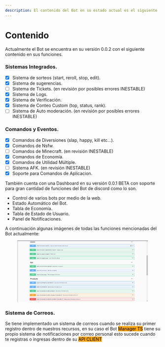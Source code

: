 ```yaml
---
description: El contenido del Bot en su estado actual es el siguiente
---
```


# Contenido

Actualmente el Bot se encuentra en su versión 0.0.2 con el siguiente contenido en sus funciones.



### &#x20;                                              Sistemas Integrados.

* [x] Sistema de sorteos (start, reroll, stop, edit).
* [x] Sistema de sugerencias.
* [ ] Sistema de Tickets. (en revisión por posibles errores INESTABLE)
* [x] Sistema de Logs.
* [x] Sistema de Verificación.
* [x] Sistema de Conteo Custom (top, status, rank).
* [ ] Sistema de Auto moderación. (en revisión por posibles errores INESTABLE)

### &#x20;                                             Comandos y Eventos.

* [x] Comandos de Diversiones (slap, happy, kill etc...).
* [x] Comandos de Nsfw.
* [ ] Comandos de Minecraft. (en revisión INESTABLE)
* [x] Comandos de Economía.
* [x] Comandos de Utilidad Múltiple.
* [ ] Sistema AFK. (en revisión INESTABLE)
* [x] Soporte para Comandos de Aplicacion.

También cuenta con una Dashboard en su versión 0.0.1 BETA con soporte para gran cantidad de funciones del Bot de discord como lo son.

* Control de varios bots por medio de la web.
* Estado Automático del Bot.
* Tabla de Economía.
* Tabla de Estado de Usuario.
* Panel de Notificaciones.

A continuación algunas imágenes de todas las funciones mencionadas del Bot actualmente:

<figure><img src="../../.gitbook/assets/Captura de pantalla 2023-09-15 001846.png" alt=""><figcaption></figcaption></figure>

### &#x20;                                                          Sistema de Correos.

Se tiene implementado un sistema de correos cuando se realiza su primer registro dentro de nuestros recursos, en su caso el Bot <mark style="background-color:orange;">Manager TS</mark> tiene su propio sistema de notificaciones por correo personal esto sucede cuando te registras o ingresas dentro de su <mark style="background-color:orange;">API CLIENT</mark>&#x20;
